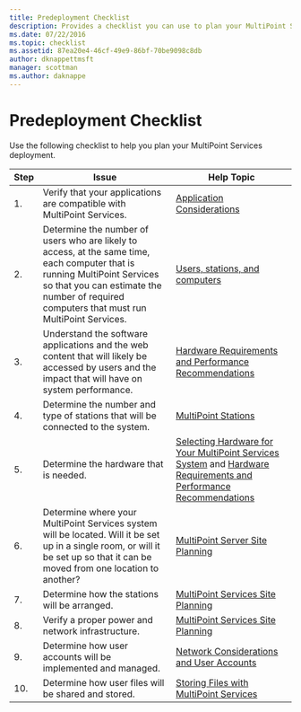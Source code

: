 ```yaml
---
title: Predeployment Checklist
description: Provides a checklist you can use to plan your MultiPoint Services deployment
ms.date: 07/22/2016
ms.topic: checklist
ms.assetid: 87ea20e4-46cf-49e9-86bf-70be9098c8db
author: dknappettmsft
manager: scottman
ms.author: daknappe
---
```

# Predeployment Checklist
Use the following checklist to help you plan your MultiPoint Services deployment.

|Step|Issue|Help Topic|
|--------|---------|--------------|
|1.|Verify that your applications are compatible with MultiPoint Services.|[Application Considerations](Application-Considerations.md)|
|2.|Determine the number of users who are likely to access, at the same time, each computer that is running MultiPoint Services so that you can estimate the number of required computers that must run MultiPoint Services.|[Users, stations, and computers](MultiPoint-services-Site-Planning.md#users-stations-and-computers)|
|3.|Understand the software applications and the web content that will likely be accessed by users and the impact that will have on system performance.|[Hardware Requirements and Performance Recommendations](hardware-and-performance-recommendations.md)|
|4.|Determine the number and type of stations that will be connected to the system.|[MultiPoint Stations](MultiPoint-services-Stations.md)|
|5.|Determine the hardware that is needed.|[Selecting Hardware for Your MultiPoint Services System](./select-hardware-mps.md) and [Hardware Requirements and Performance Recommendations](hardware-and-performance-recommendations.md)|
|6.|Determine where your MultiPoint Services system will be located. Will it be set up in a single room, or will it be set up so that it can be moved from one location to another?|[MultiPoint Server Site Planning](MultiPoint-services-Site-Planning.md)|
|7.|Determine how the stations will be arranged.|[MultiPoint Services Site Planning](MultiPoint-services-Site-Planning.md)|
|8.|Verify a proper power and network infrastructure.|[MultiPoint Services Site Planning](MultiPoint-services-Site-Planning.md)|
|9.|Determine how user accounts will be implemented and managed.|[Network Considerations and User Accounts](Network-Considerations-and-User-Accounts.md)|
|10.|Determine how user files will be shared and stored.|[Storing Files with MultiPoint Services](Storing-Files-with-MultiPoint-services.md)|
